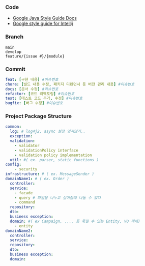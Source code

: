 ### Code
- [Google Java Style Guide Docs](https://google.github.io/styleguide/javaguide.html)
- [Google style guide for Intellij](https://github.com/google/styleguide/blob/gh-pages/intellij-java-google-style.xml)
### Branch
```
main
develop
feature/{issue #}/{module}
```

### Commit
```yaml
feat: [구현 내용] #이슈번호
chore: [빌드 내용 수정, 패키지 디펜던시 등 버전 관리 내용] #이슈번호
docs: [문서 수정] #이슈번호
refactor: [코드 리팩토링] #이슈번호
test: [테스트 코드 추가, 수정] #이슈번호
bugfix: [버그 수정] #이슈번호
```

### Project Package Structure
```yaml
common:
  log: # log4j2, async 설정 잊지않기..
  exception:
  validation:
    - validator
    - validationPolicy interface
    - validation policy implementation
  util: #( ex. parser, static functions )
config:
    - security
infrastructure: # ( ex. MessageSender )
domainName1: # ( ex. Order )
  controller:
  service:
    - facade
    - query # 파일을 나누고 싶어질때 나눌 수 있다
    - command
  repository:
  dto:
  business exception:
  domain: #( ex Campaign, .... 등 묶일 수 있는 Entity, VO 객체)
    - entity
domainName2:
  controller:
  service:
  repository:
  dto:
  business exception:
  domain:
```

